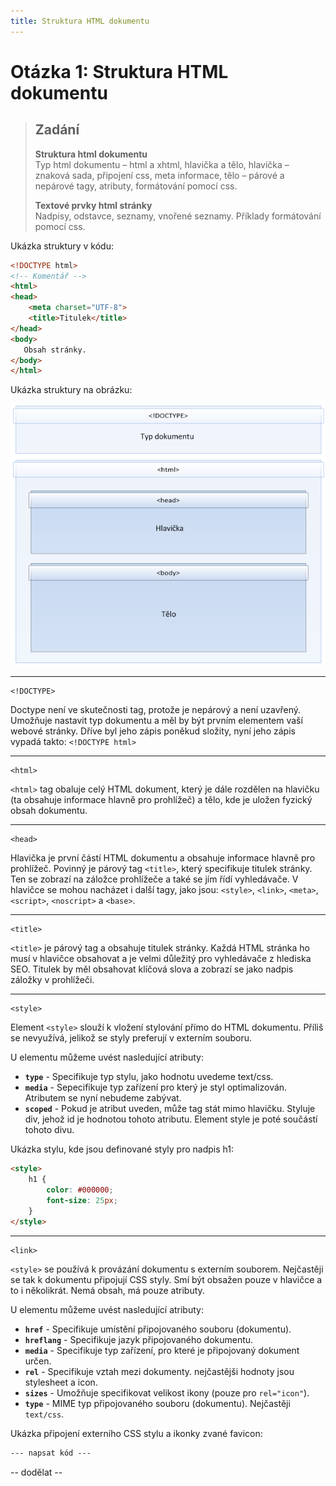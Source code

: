 ```yaml
---
title: Struktura HTML dokumentu
---
```


Otázka 1: Struktura HTML dokumentu
==================================

> Zadání
> ------
> 
> **Struktura html dokumentu**  
> Typ html dokumentu – html a xhtml, hlavička a tělo, hlavička – znaková sada, připojení css, meta informace, tělo – párové a nepárové tagy, atributy, formátování pomocí css.
> 
> **Textové prvky html stránky**  
> Nadpisy, odstavce, seznamy, vnořené seznamy. Příklady formátování pomocí css.

Ukázka struktury v kódu:

```html
<!DOCTYPE html>
<!-- Komentář -->
<html>
<head>
    <meta charset="UTF-8">
    <title>Titulek</title>
</head>
<body>
   Obsah stránky.
</body>
</html>
```

Ukázka struktury na obrázku:

![Obrázek][1]

---

    <!DOCTYPE>

Doctype není ve skutečnosti tag, protože je nepárový a není uzavřený. Umožňuje nastavit typ dokumentu a měl by být prvním elementem vaší webové stránky. Dříve byl jeho zápis poněkud složity, nyní jeho zápis vypadá takto: `<!DOCTYPE html>`

---

    <html>

`<html>` tag obaluje celý HTML dokument, který je dále rozdělen na hlavičku (ta obsahuje informace hlavně pro prohlížeč) a tělo, kde je uložen fyzický obsah dokumentu.

---

    <head>

Hlavička je první částí HTML dokumentu a obsahuje informace hlavně pro prohlížeč. Povinný je párový tag `<title>`, který specifikuje titulek stránky. Ten se zobrazí na záložce prohlížeče a také se jím řídí vyhledávače. V hlavičce se mohou nacházet i další tagy, jako jsou: `<style>`, `<link>`, `<meta>`, `<script>`, `<noscript>` a `<base>`.

---

    <title>

`<title>` je párový tag a obsahuje titulek stránky. Každá HTML stránka ho musí v hlavičce obsahovat a je velmi důležitý pro vyhledávače z hlediska SEO. Titulek by měl obsahovat klíčová slova a zobrazí se jako nadpis záložky v prohlížeči.

---

    <style>

Element `<style>` slouží k vložení stylování přímo do HTML dokumentu. Příliš se nevyužívá, jelikož se styly preferují v externím souboru.

U elementu můžeme uvést nasledující atributy:

* **`type`** - Specifikuje typ stylu, jako hodnotu uvedeme text/css.
* **`media`** - Sepecifikuje typ zařízení pro který je styl optimalizován. Atributem se nyní nebudeme zabývat.
* **`scoped`** - Pokud je atribut uveden, může tag stát mimo hlavičku. Styluje div, jehož id je hodnotou tohoto atributu. Element style je poté součástí tohoto divu.

Ukázka stylu, kde jsou definované styly pro nadpis h1:

```html
<style>
    h1 {
        color: #000000;
        font-size: 25px;
    }
</style>
```

---

    <link>

`<style>` se používá k provázání dokumentu s externím souborem. Nejčastěji se tak k dokumentu připojují CSS styly. Smí být obsažen pouze v hlavičce a to i několikrát. Nemá obsah, má pouze atributy.

U elementu můžeme uvést nasledující atributy:

* **`href`** - Specifikuje umístění připojovaného souboru (dokumentu).
* **`hreflang`** - Specifikuje jazyk připojovaného dokumentu.
* **`media`** - Specifikuje typ zařízení, pro které je připojovaný dokument určen.
* **`rel`** - Specifikuje vztah mezi dokumenty. nejčastějši hodnoty jsou stylesheet a icon.
* **`sizes`** - Umožňuje specifikovat velikost ikony (pouze pro `rel="icon"`).
* **`type`** - MIME typ připojovaného souboru (dokumentu). Nejčastěji `text/css`.

Ukázka připojení externího CSS stylu a ikonky zvané favicon:

```html
--- napsat kód ---
```

-- dodělat --

[1]: images/wa01_1.png
